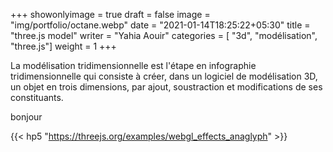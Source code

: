 +++
showonlyimage = true
draft = false
image = "img/portfolio/octane.webp"
date = "2021-01-14T18:25:22+05:30"
title = "three.js model"
writer = "Yahia Aouir"
categories = [ "3d", "modélisation", "three.js"]
weight = 1
+++



La modélisation tridimensionnelle est l'étape en infographie tridimensionnelle qui consiste à créer, dans un logiciel de modélisation 3D, un objet en trois dimensions, par ajout, soustraction et modifications de ses constituants.

bonjour
<!--more-->


{{< hp5 "https://threejs.org/examples/webgl_effects_anaglyph" >}}
